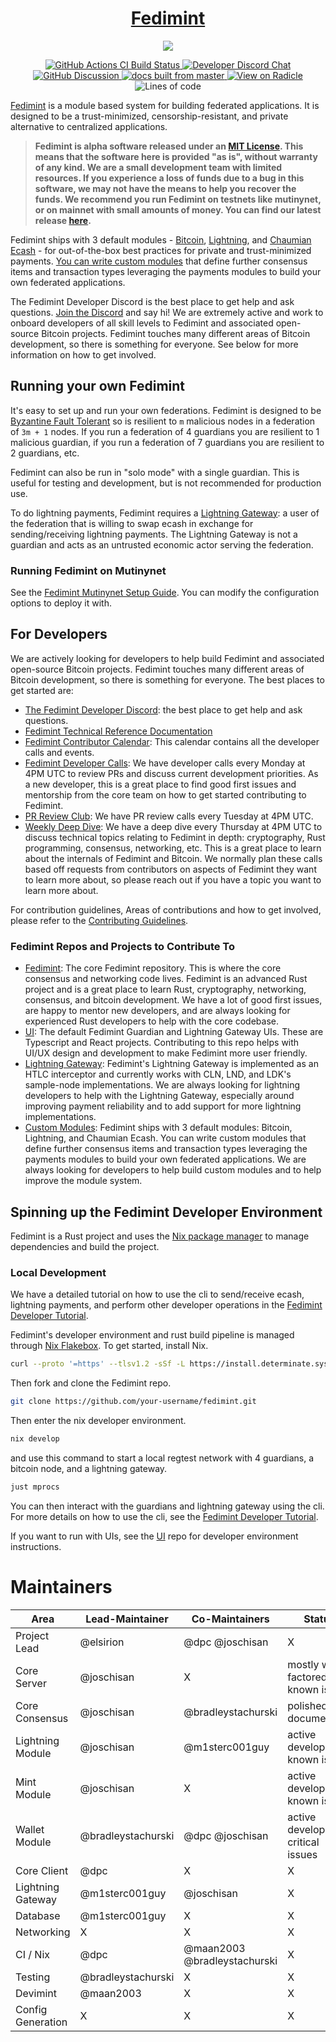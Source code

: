 <h1 align="center">
  <a href="https://fedimint.org">
    Fedimint
  </a>
</h1>

<p align="center">
    <img src="docs/banner.png">
</p>

<p align="center">
  <a href="https://github.com/fedimint/fedimint/actions/workflows/ci-nix.yml">
      <img src="https://github.com/fedimint/fedimint/actions/workflows/ci-nix.yml/badge.svg" alt="GitHub Actions CI Build Status">
  </a>
  <a href="https://chat.fedimint.org"><img alt="Developer Discord Chat" src="https://img.shields.io/discord/990354215060795454?label=dev%20chat"></a>
  <a href="https://github.com/fedimint/fedimint/discussions">
    <img src="https://img.shields.io/badge/community-discussion-blue" alt="GitHub Discussion">
  </a>
  <a href="https://docs.fedimint.org">
    <img src="https://img.shields.io/static/v1?label=Docs&message=master&color=007ec6&logo=GitBook&logoColor=ffffff" alt="docs built from master">
  </a>
  <a href="https://app.radicle.xyz/nodes/radicle.fedimint.org/rad:z2eeB9LF8fDNJQaEcvAWxQmU7h2PG">
    <img src="https://img.shields.io/badge/Radicle-explore-blue" alt="View on Radicle">
  </a>
  <img alt="Lines of code" src="https://tokei.rs/b1/github/fedimint/fedimint">
</p>

[Fedimint](https://fedimint.org) is a module based system for building federated applications. It is designed to be a
trust-minimized, censorship-resistant, and private alternative to centralized applications.

> **Fedimint is alpha software released under
> an [MIT License](https://github.com/fedimint/fedimint/blob/master/LICENSE). This means that the software here is
> provided "as is", without warranty of any kind. We are a small development team with limited resources. If you
> experience a loss of funds due to a bug in this software, we may not have the means to help you recover the funds. We
> recommend you run Fedimint on testnets like mutinynet, or on mainnet with small amounts of money. You can find our
> latest release [here](https://github.com/fedimint/fedimint/releases/latest).**

Fedimint ships with 3 default
modules - [Bitcoin](https://github.com/bitcoin/bitcoin), [Lightning](https://github.com/lightning/bolts),
and [Chaumian Ecash](https://en.wikipedia.org/wiki/Ecash) - for out-of-the-box best practices for private and
trust-minimized payments. [You can write custom modules](https://github.com/fedimint/fedimint-custom-modules-example)
that define further consensus items and transaction types leveraging the payments modules to build your own federated
applications.

The Fedimint Developer Discord is the best place to get help and ask
questions. [Join the Discord](https://discord.gg/cEVEmqCgWG) and say hi! We are extremely active and work to onboard
developers of all skill levels to Fedimint and associated open-source Bitcoin projects. Fedimint touches many different
areas of Bitcoin development, so there is something for everyone. See below for more information on how to get involved.

## Running your own Fedimint

It's easy to set up and run your own federations. Fedimint is designed to
be [Byzantine Fault Tolerant](https://en.wikipedia.org/wiki/Byzantine_fault) so is resilient to `m` malicious nodes in a
federation of `3m + 1` nodes. If you run a federation of 4 guardians you are resilient to 1 malicious guardian, if you
run a federation of 7 guardians you are resilient to 2 guardians, etc.

Fedimint can also be run in "solo mode" with a single guardian. This is useful for testing and development, but is not
recommended for production use.

To do lightning payments, Fedimint requires
a [Lightning Gateway](https://github.com/fedimint/fedimint/blob/master/docs/gateway.md): a user of the federation that
is willing to swap ecash in exchange for sending/receiving lightning payments. The Lightning Gateway is not a guardian
and acts as an untrusted economic actor serving the federation.

### Running Fedimint on Mutinynet

See the [Fedimint Mutinynet Setup Guide](./docs/setup-docs.md). You can modify the configuration options to deploy it
with.

## For Developers

We are actively looking for developers to help build Fedimint and associated open-source Bitcoin projects. Fedimint
touches many different areas of Bitcoin development, so there is something for everyone. The best places to get started
are:

- [The Fedimint Developer Discord](https://discord.gg/cEVEmqCgWG): the best place to get help and ask questions.
- [Fedimint Technical Reference Documentation](https://docs.fedimint.org)
- [Fedimint Contributor Calendar](https://calendar.google.com/calendar/u/0/embed?src=fedimintcalendar@gmail.com): This
  calendar contains all the developer calls and events.
- [Fedimint Developer Calls](https://meet.jit.si/fedimintdevcall): We have developer calls every Monday at 4PM UTC to
  review PRs and discuss current development priorities. As a new developer, this is a great place to find good first
  issues and mentorship from the core team on how to get started contributing to Fedimint.
- [PR Review Club](https://meet.jit.si/fedimintdevcall): We have PR review calls every Tuesday at 4PM UTC.
- [Weekly Deep Dive](https://meet.jit.si/fedimintdevcall): We have a deep dive every Thursday at 4PM UTC to discuss
  technical topics relating to Fedimint in depth: cryptography, Rust programming, consensus, networking, etc. This is a
  great place to learn about the internals of Fedimint and Bitcoin. We normally plan these calls based off requests from
  contributors on aspects of Fedimint they want to learn more about, so please reach out if you have a topic you want to
  learn more about.

For contribution guidelines, Areas of contributions and how to get involved, please refer to
the [Contributing Guidelines](CONTRIBUTING.md).

### Fedimint Repos and Projects to Contribute To

- [Fedimint](https://github.com/fedimint/fedimint/issues?q=is%3Aissue+is%3Aopen+label%3A%22good+first+issue%22): The
  core Fedimint repository. This is where the core consensus and networking code lives. Fedimint is an advanced Rust
  project and is a great place to learn Rust, cryptography, networking, consensus, and bitcoin development. We have a
  lot of good first issues, are happy to mentor new developers, and are always looking for experienced Rust developers
  to help with the core codebase.
- [UI](https://github.com/fedimint/ui): The default Fedimint Guardian and Lightning Gateway UIs. These are Typescript
  and React projects. Contributing to this repo helps with UI/UX design and development to make Fedimint more user
  friendly.
- [Lightning Gateway](https://github.com/fedimint/fedimint/issues?q=is%3Aissue+is%3Aopen+label%3Alightning): Fedimint's
  Lightning Gateway is implemented as an HTLC interceptor and currently works with CLN, LND, and LDK's sample-node
  implementations. We are always looking for lightning developers to help with the Lightning Gateway, especially around
  improving payment reliability and to add support for more lightning implementations.
- [Custom Modules](https://github.com/fedimint/fedimint-custom-modules-example): Fedimint ships with 3 default modules:
  Bitcoin, Lightning, and Chaumian Ecash. You can write custom modules that define further consensus items and
  transaction types leveraging the payments modules to build your own federated applications. We are always looking for
  developers to help build custom modules and to help improve the module system.

## Spinning up the Fedimint Developer Environment

Fedimint is a Rust project and uses the [Nix package manager](https://nixos.org/) to manage dependencies and build the
project.

### Local Development

We have a detailed tutorial on how to use the cli to send/receive ecash, lightning payments, and perform other developer
operations in the [Fedimint Developer Tutorial](https://github.com/fedimint/fedimint/blob/master/docs/tutorial.md).

Fedimint's developer environment and rust build pipeline is managed
through [Nix Flakebox](https://github.com/rustshop/flakebox). To get started, install Nix.

```bash
curl --proto '=https' --tlsv1.2 -sSf -L https://install.determinate.systems/nix | sh -s -- install
```

Then fork and clone the Fedimint repo.

```bash
git clone https://github.com/your-username/fedimint.git
```

Then enter the nix developer environment.

```bash
nix develop
```

and use this command to start a local regtest network with 4 guardians, a bitcoin node, and a lightning gateway.

```bash
just mprocs
```

You can then interact with the guardians and lightning gateway using the cli. For more details on how to use the cli,
see the [Fedimint Developer Tutorial](https://github.com/fedimint/fedimint/blob/master/docs/tutorial.md).

If you want to run with UIs, see the [UI](https://github.com/fedimint/ui) repo for developer environment instructions.

# Maintainers

| Area              | Lead-Maintainer    | Co-Maintainers               | Status                                |
| ----------------- | ------------------ | ---------------------------- | ------------------------------------- |
| Project Lead      | @elsirion          | @dpc @joschisan              | X                                     |
| Core Server       | @joschisan         | X                            | mostly well factored, no known issues |
| Core Consensus    | @joschisan         | @bradleystachurski           | polished and documented               |
| Lightning Module  | @joschisan         | @m1sterc001guy               | active development, known issues      |
| Mint Module       | @joschisan         | X                            | active development, known issues      |
| Wallet Module     | @bradleystachurski | @dpc @joschisan              | active development, critical issues   |
| Core Client       | @dpc               | X                            | X                                     |
| Lightning Gateway | @m1sterc001guy     | @joschisan                   | X                                     |
| Database          | @m1sterc001guy     | X                            | X                                     |
| Networking        | X                  | X                            | X                                     |
| CI / Nix          | @dpc               | @maan2003 @bradleystachurski | X                                     |
| Testing           | @bradleystachurski | X                            | X                                     |
| Devimint          | @maan2003          | X                            | X                                     |
| Config Generation | X                  | X                            | X                                     |
